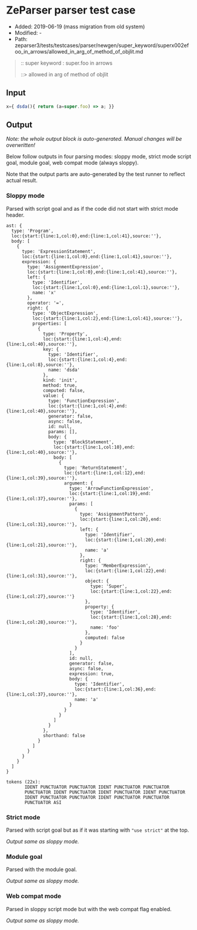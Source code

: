 # ZeParser parser test case

- Added: 2019-06-19 (mass migration from old system)
- Modified: -
- Path: zeparser3/tests/testcases/parser/newgen/super_keyword/superx002efoo_in_arrows/allowed_in_arg_of_method_of_objlit.md

> :: super keyword : super.foo in arrows
>
> ::> allowed in arg of method of objlit

## Input

`````js
x={ dsda(){ return (a=super.foo) => a; }}
`````

## Output

_Note: the whole output block is auto-generated. Manual changes will be overwritten!_

Below follow outputs in four parsing modes: sloppy mode, strict mode script goal, module goal, web compat mode (always sloppy).

Note that the output parts are auto-generated by the test runner to reflect actual result.

### Sloppy mode

Parsed with script goal and as if the code did not start with strict mode header.

`````
ast: {
  type: 'Program',
  loc:{start:{line:1,col:0},end:{line:1,col:41},source:''},
  body: [
    {
      type: 'ExpressionStatement',
      loc:{start:{line:1,col:0},end:{line:1,col:41},source:''},
      expression: {
        type: 'AssignmentExpression',
        loc:{start:{line:1,col:0},end:{line:1,col:41},source:''},
        left: {
          type: 'Identifier',
          loc:{start:{line:1,col:0},end:{line:1,col:1},source:''},
          name: 'x'
        },
        operator: '=',
        right: {
          type: 'ObjectExpression',
          loc:{start:{line:1,col:2},end:{line:1,col:41},source:''},
          properties: [
            {
              type: 'Property',
              loc:{start:{line:1,col:4},end:{line:1,col:40},source:''},
              key: {
                type: 'Identifier',
                loc:{start:{line:1,col:4},end:{line:1,col:8},source:''},
                name: 'dsda'
              },
              kind: 'init',
              method: true,
              computed: false,
              value: {
                type: 'FunctionExpression',
                loc:{start:{line:1,col:4},end:{line:1,col:40},source:''},
                generator: false,
                async: false,
                id: null,
                params: [],
                body: {
                  type: 'BlockStatement',
                  loc:{start:{line:1,col:10},end:{line:1,col:40},source:''},
                  body: [
                    {
                      type: 'ReturnStatement',
                      loc:{start:{line:1,col:12},end:{line:1,col:39},source:''},
                      argument: {
                        type: 'ArrowFunctionExpression',
                        loc:{start:{line:1,col:19},end:{line:1,col:37},source:''},
                        params: [
                          {
                            type: 'AssignmentPattern',
                            loc:{start:{line:1,col:20},end:{line:1,col:31},source:''},
                            left: {
                              type: 'Identifier',
                              loc:{start:{line:1,col:20},end:{line:1,col:21},source:''},
                              name: 'a'
                            },
                            right: {
                              type: 'MemberExpression',
                              loc:{start:{line:1,col:22},end:{line:1,col:31},source:''},
                              object: {
                                type: 'Super',
                                loc:{start:{line:1,col:22},end:{line:1,col:27},source:''}
                              },
                              property: {
                                type: 'Identifier',
                                loc:{start:{line:1,col:28},end:{line:1,col:28},source:''},
                                name: 'foo'
                              },
                              computed: false
                            }
                          }
                        ],
                        id: null,
                        generator: false,
                        async: false,
                        expression: true,
                        body: {
                          type: 'Identifier',
                          loc:{start:{line:1,col:36},end:{line:1,col:37},source:''},
                          name: 'a'
                        }
                      }
                    }
                  ]
                }
              },
              shorthand: false
            }
          ]
        }
      }
    }
  ]
}

tokens (22x):
       IDENT PUNCTUATOR PUNCTUATOR IDENT PUNCTUATOR PUNCTUATOR
       PUNCTUATOR IDENT PUNCTUATOR IDENT PUNCTUATOR IDENT PUNCTUATOR
       IDENT PUNCTUATOR PUNCTUATOR IDENT PUNCTUATOR PUNCTUATOR
       PUNCTUATOR ASI
`````

### Strict mode

Parsed with script goal but as if it was starting with `"use strict"` at the top.

_Output same as sloppy mode._

### Module goal

Parsed with the module goal.

_Output same as sloppy mode._

### Web compat mode

Parsed in sloppy script mode but with the web compat flag enabled.

_Output same as sloppy mode._
